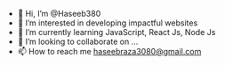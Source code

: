 - 👋 Hi, I’m @Haseeb380
- 👀 I’m interested in developing impactful websites 
- 🌱 I’m currently learning JavaScript, React Js, Node Js
- 💞️ I’m looking to collaborate on ...
- 📫 How to reach me haseebraza3080@gmail.com
  

<!---
Haseeb380/Haseeb380 is a ✨ special ✨ repository because its `README.md` (this file) appears on your GitHub profile.
You can click the Preview link to take a look at your changes.
--->
